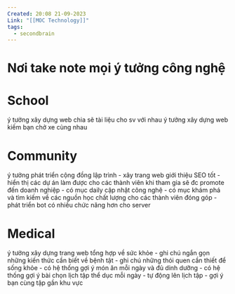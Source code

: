 ```yaml
---
Created: 20:08 21-09-2023
Link: "[[MOC Technology]]"
tags:
  - secondbrain
---
```

# Nơi take note mọi ý tưởng công nghệ

# School 
 ý tưởng xây dựng web chia sẽ tài liệu cho sv với nhau
 ý tưởng xây dựng web kiếm bạn chở xe cùng nhau


# Community
ý tưởng phát triển cộng đồng lập trình
	- xây trang web giới thiệu SEO tốt
	- hiển thị các dự án làm được cho các thành viên khi tham gia sẽ đc promote đến doanh nghiệp
	- có mục daily cập nhật công nghệ
	- có mục khám phá và tìm kiếm về các nguồn học chất lượng cho các thành viên đóng góp
	- phát triển bot có nhiều chức năng hơn cho server


# Medical
ý tưởng xây dựng trang web tổng hợp về sức khỏe
	- ghi chú ngắn gọn những kiến thức cần biết về bệnh tật
	- ghi chú những thói quen cần thiết để sống khỏe 
	- có hệ thống gợi ý món ăn mỗi ngày và đủ dinh dưỡng
	- có hệ thống gợi ý bài chọn lịch tập thể dục mỗi ngày 
		- tự động lên lịch tập
		- gợi ý bạn cùng tập gần khu vực



